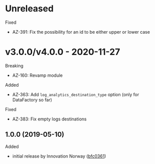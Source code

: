 # Unreleased

Fixed
  * AZ-391: Fix the possibility for an id to be either upper or lower case

# v3.0.0/v4.0.0 - 2020-11-27

Breaking
  * AZ-160: Revamp module
  
Added
  * AZ-363: Add `log_analytics_destination_type` option (only for DataFactory so far)

Fixed
  * AZ-383: Fix empty logs destinations

## 1.0.0 (2019-05-10)

Added
  * initial release by Innovation Norway ([bfc0361](https://github.com/innovationnorway/terraform-azurerm-diagnostic-settings/commit/bfc0361))
